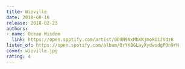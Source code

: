 ```yaml
---
title: Wizville
date: 2018-08-16
release: 2018-02-23
authors:
- name: Ocean Wisdom
  link: https://open.spotify.com/artist/0D9N9NxMbXKjmoRI1JVdz8
listen_of: https://open.spotify.com/album/0rYK8GLayXydwsdgP0n9rN
cover: wizville.jpg
rating: 4
---
```

